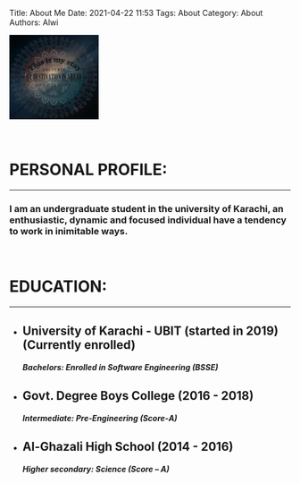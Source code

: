 Title: About Me
Date: 2021-04-22 11:53
Tags: About
Category: About
Authors: Alwi

![Alwi profile picture](../images/alwi-profile.jpg "Alwi, profile picture")

<br>


**PERSONAL PROFILE:**
===

___

### I am an undergraduate student in the university of Karachi, an enthusiastic, dynamic and focused individual have a tendency to work in inimitable ways.

<br>

**EDUCATION:**
===

___

*   ## University of Karachi - UBIT (started in 2019) (Currently enrolled)
    ##### Bachelors: Enrolled in Software Engineering (BSSE)<br>
*   ## Govt. Degree Boys College (2016 - 2018)
    ##### Intermediate: Pre‐Engineering (Score‐A)<br>
*   ## Al-Ghazali High School (2014 - 2016)
    ##### Higher secondary: Science (Score – A)<br>